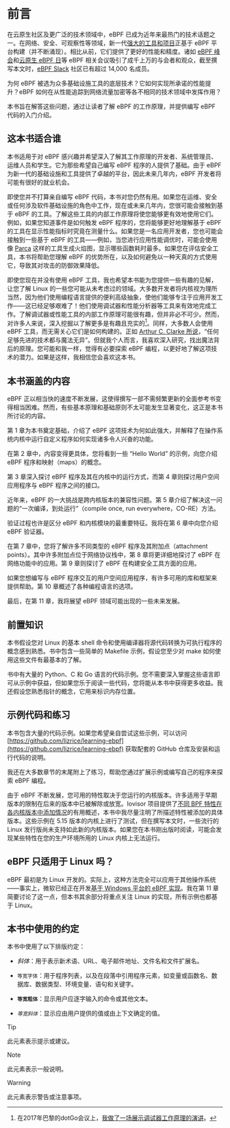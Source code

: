 # 前言

在云原生社区及更广泛的技术领域中，eBPF 已成为近年来最热门的技术话题之一。在网络、安全、可观察性等领域，新一代[强大的工具和项目](https://ebpf.io/applications)正基于 eBPF 平台构建（并不断涌现）。相比从前，它们提供了更好的性能和精度。诸如 [eBPF 峰会](https://ebpf.io/summit-2022)和[云原生 eBPF 日](https://www.youtube.com/playlist?list=PLDg_GiBbAx-lZtLQtDaoj_eoMfmGzSmxo)等 eBPF 相关会议吸引了成千上万的与会者和观众，截至撰写本文时，[eBPF Slack](http://ebpf.io/slack) 社区已有超过 14,000 名成员。

为何 eBPF 被选为众多基础设施工具的底层技术？它如何实现所承诺的性能提升？eBPF 如何在从性能追踪到网络流量加密等各不相同的技术领域中发挥作用？

本书旨在解答这些问题，通过让读者了解 eBPF 的工作原理，并提供编写 eBPF 代码的入门介绍。

## 这本书适合谁

本书适用于对 eBPF 感兴趣并希望深入了解其工作原理的开发者、系统管理员、运维人员和学生。它为那些希望自己编写 eBPF 程序的人提供了基础。由于 eBPF 为新一代的基础设施和工具提供了卓越的平台，因此未来几年内，eBPF 开发者将可能有很好的就业机会。

即使您并不打算亲自编写 eBPF 代码，本书对您仍然有用。如果您在运维、安全或任何涉及软件基础设施的角色中工作，现在或未来几年内，您很可能会接触到基于 eBPF 的工具。了解这些工具的内部工作原理将使您能够更有效地使用它们。例如，如果您知道事件是如何触发 eBPF 程序的，您将能够更好地理解基于 eBPF 的工具在显示性能指标时究竟在测量什么。如果您是一名应用开发者，您也可能会接触到一些基于 eBPF 的工具——例如，当您进行应用性能调优时，可能会使用像 [Parca](https://www.parca.dev/) 这样的工具生成火焰图，显示哪些函数耗时最多。如果您在评估安全工具，本书将帮助您理解 eBPF 的优势所在，以及如何避免以一种天真的方式使用它，导致其对攻击的防御效果降低。

即使您现在并没有使用 eBPF 工具，我也希望本书能为您提供一些有趣的见解，让您了解 Linux 的一些您可能从未考虑过的领域。大多数开发者将内核视为理所当然，因为他们使用编程语言提供的便利高级抽象，使他们能够专注于应用开发工作——这已经足够艰难了！他们使用调试器和性能分析器等工具来有效地完成工作。了解调试器或性能工具的内部工作原理可能很有趣，但并非必不可少。然而，对许多人来说，深入挖掘以了解更多是有趣且充实的[^1]。同样，大多数人会使用 eBPF 工具，而无需关心它们是如何构建的。正如 [Arthur C. Clarke 所说](https://www.oxfordreference.com/display/10.1093/acref/9780191826719.001.0001/q-oro-ed4-00003041)，“任何足够先进的技术都与魔法无异”。但就我个人而言，我喜欢深入研究，找出魔法背后的原理。您可能和我一样，觉得有必要探索 eBPF 编程，以更好地了解这项技术的潜力。如果是这样，我相信您会喜欢这本书。

## 本书涵盖的内容

eBPF 正以相当快的速度不断发展，这使得撰写一部不需频繁更新的全面参考书变得相当困难。然而，有些基本原理和基础原则不太可能发生显著变化，这正是本书所讨论的内容。

第 1 章为本书奠定基础，介绍了 eBPF 这项技术为何如此强大，并解释了在操作系统内核中运行自定义程序如何实现诸多令人兴奋的功能。

在第 2 章中，内容变得更具体，您将看到一些 “Hello World” 的示例，向您介绍 eBPF 程序和映射（maps）的概念。

第 3 章深入探讨 eBPF 程序及其在内核中的运行方式，而第 4 章则探讨用户空间应用程序与 eBPF 程序之间的接口。

近年来，eBPF 的一大挑战是跨内核版本的兼容性问题。第 5 章介绍了解决这一问题的“一次编译，到处运行”（compile once, run everywhere，CO-RE）方法。

验证过程也许是区分 eBPF 和内核模块的最重要特征。我将在第 6 章中向您介绍 eBPF 验证器。

在第 7 章中，您将了解许多不同类型的 eBPF 程序及其附加点（attachment points）。其中许多附加点位于网络协议栈中，第 8 章将更详细地探讨了 eBPF 在网络功能中的应用。第 9 章则探讨了 eBPF 在构建安全工具方面的应用。

如果您想编写与 eBPF 程序交互的用户空间应用程序，有许多可用的库和框架来提供帮助。第 10 章概述了各种编程语言的选项。

最后，在第 11 章，我将展望 eBPF 领域可能出现的一些未来发展。

## 前置知识

本书假设您对 Linux 的基本 shell 命令和使用编译器将源代码转换为可执行程序的概念感到熟悉。书中包含一些简单的 Makefile 示例，假设您至少对 make 如何使用这些文件有最基本的了解。

书中有大量的 Python、C 和 Go 语言的代码示例。您不需要深入掌握这些语言即可从示例中获益，但如果您乐于阅读一些代码，您将能从本书中获得更多收益。我还假设您熟悉指针的概念，它用来标识内存位置。

## 示例代码和练习

本书包含大量的代码示例。如果您希望亲自尝试这些示例，可以访问 [https://github.com/lizrice/learning-ebpf](https://github.com/lizrice/learning-ebpf) 获取配套的 GitHub 仓库及安装和运行代码的说明。

我还在大多数章节的末尾附上了练习，帮助您通过扩展示例或编写自己的程序来探索 eBPF 编程。

由于 eBPF 不断发展，您可用的特性取决于您运行的内核版本。许多适用于早期版本的限制在后来的版本中已被解除或放宽。Iovisor 项目提供了[不同 BPF 特性在各内核版本中添加情况](https://github.com/iovisor/bcc/blob/master/docs/kernel-versions.md)的有用概述，本书中我尽量注明了所描述特性被添加的具体版本。这些示例在 5.15 版本的内核上进行了测试，但在撰写本文时，一些流行的 Linux 发行版尚未支持如此新的内核版本。如果您在本书刚出版时阅读，可能会发现某些特性在您的生产环境所用的 Linux 内核上无法运行。

## eBPF 只适用于 Linux 吗？

eBPF 最初是为 Linux 开发的。实际上，这种方法完全可以应用于其他操作系统——事实上，微软已经正在开发[基于 Windows 平台的 eBPF 实现](https://github.com/microsoft/ebpf-for-windows)。我在第 11 章简要讨论了这一点，但本书其余部分将重点关注 Linux 的实现，所有示例也都基于 Linux。

## 本书中使用的约定

本书中使用了以下排版约定：

- *斜体*：用于表示新术语、URL、电子邮件地址、文件名和文件扩展名。

- `等宽字体`：用于程序列表，以及在段落中引用程序元素，如变量或函数名、数据库、数据类型、环境变量、语句和关键字。

- **`等宽粗体`**：显示用户应逐字输入的命令或其他文本。

- *`等宽斜体`*：显示应由用户提供的值或由上下文确定的值。

> [!TIP]
> 此元素表示提示或建议。


> [!NOTE]
> 此元素表示一般说明。


> [!WARNING]
> 此元素表示警告或注意事项。

[^1]: 在2017年巴黎的dotGo会议上，[我做了一场展示调试器工作原理的演讲](https://www.youtube.com/watch?v=TBrv17QyUE0)。